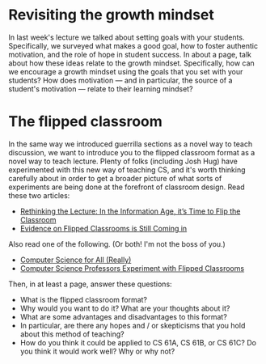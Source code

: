 # Revisiting the growth mindset

In last week's lecture we talked about setting goals with your students. Specifically, we surveyed what makes a good goal, how to foster authentic motivation, and the role of hope in student success. In about a page, talk about how these ideas relate to the growth mindset. Specifically, how can we encourage a growth mindset using the goals that you set with your students? How does motivation — and in particular, the source of a student's motivation — relate to their learning mindset?

# The flipped classroom

In the same way we introduced guerrilla sections as a novel way to teach discussion, we want to introduce you to the flipped classroom format as a novel way to teach lecture. Plenty of folks (including Josh Hug) have experimented with this new way of teaching CS, and it's worth thinking carefully about in order to get a broader picture of what sorts of experiments are being done at the forefront of classroom design.
Read these two articles:

* [Rethinking the Lecture: In the Information Age, it’s Time to Flip the Classroom](http://www.wired.com/insights/2014/10/rethinking-the-lecture/)
* [Evidence on Flipped Classrooms is Still Coming in](http://www.ascd.org/publications/educational-leadership/mar13/vol70/num06/Evidence-on-Flipped-Classrooms-Is-Still-Coming-In.aspx)

Also read one of the following. (Or both! I'm not the boss of you.)

* [Computer Science for All (Really)](https://www.cs.princeton.edu/news/%E2%80%98computer-science-all%E2%80%99-really)
* [Computer Science Professors Experiment with Flipped Classrooms](http://www.thecrimson.com/article/2013/4/24/flipped-classrooms-computer-science/?page=single)

Then, in at least a page, answer these questions:

* What is the flipped classroom format?
* Why would you want to do it? What are your thoughts about it?
* What are some advantages and disadvantages to this format?
* In particular, are there any hopes and / or skepticisms that you hold about this method of teaching?
* How do you think it could be applied to CS 61A, CS 61B, or CS 61C? Do you think it would work well? Why or why not?